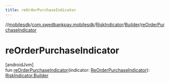```yaml
---
title: reOrderPurchaseIndicator
---
```

//[mobilesdk](../../../../index.html)/[com.swedbankpay.mobilesdk](../../index.html)/[RiskIndicator](../index.html)/[Builder](index.html)/[reOrderPurchaseIndicator](re-order-purchase-indicator.html)



# reOrderPurchaseIndicator



[androidJvm]\
fun [reOrderPurchaseIndicator](re-order-purchase-indicator.html)(indicator: [ReOrderPurchaseIndicator](../../-re-order-purchase-indicator/index.html)): [RiskIndicator.Builder](index.html)




